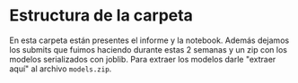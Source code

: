 # Estructura de la carpeta

En esta carpeta están presentes el informe y la notebook. Además dejamos los submits que fuimos haciendo durante estas 2 semanas y un zip con los modelos serializados con joblib. Para extraer los modelos darle "extraer aquí" al archivo `models.zip`.